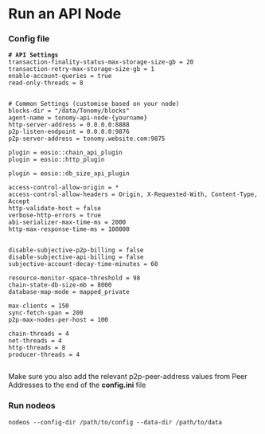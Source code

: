 # Run an API Node

### Config file

<pre class="language-xml"><code class="lang-xml"><strong># API Settings
</strong>transaction-finality-status-max-storage-size-gb = 20
transaction-retry-max-storage-size-gb = 1
enable-account-queries = true
read-only-threads = 8


# Common Settings (customise based on your node)
blocks-dir = "/data/Tonomy/blocks"
agent-name = tonomy-api-node-{yourname}
http-server-address = 0.0.0.0:8888
p2p-listen-endpoint = 0.0.0.0:9876
p2p-server-address = tonomy.website.com:9875

plugin = eosio::chain_api_plugin
plugin = eosio::http_plugin

plugin = eosio::db_size_api_plugin

access-control-allow-origin = *
access-control-allow-headers = Origin, X-Requested-With, Content-Type, Accept
http-validate-host = false
verbose-http-errors = true
abi-serializer-max-time-ms = 2000
http-max-response-time-ms = 100000


disable-subjective-p2p-billing = false
disable-subjective-api-billing = false
subjective-account-decay-time-minutes = 60

resource-monitor-space-threshold = 98
chain-state-db-size-mb = 8000
database-map-mode = mapped_private

max-clients = 150
sync-fetch-span = 200
p2p-max-nodes-per-host = 100

chain-threads = 4
net-threads = 4
http-threads = 8
producer-threads = 4

</code></pre>

Make sure you also add the relevant p2p-peer-address values from Peer Addresses to the end of the **config.ini** file

### Run nodeos

```
nodeos --config-dir /path/to/config --data-dir /path/to/data
```
